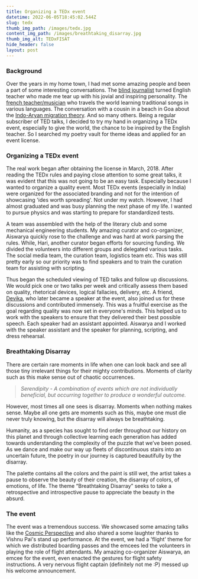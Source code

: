 ```yaml
---
title: Organizing a TEDx event
datetime: 2022-06-05T18:45:02.544Z
slug: tedx
thumb_img_path: /images/tedx.jpg
content_img_path: /images/breathtaking_disarray.jpg
thumb_img_alt: TEDxFISAT
hide_header: false
layout: post
---
```

### Background

Over the years in my home town, I had met some amazing people and been a part of some interesting conversations. The [blind journalist](https://www.youtube.com/watch?v=yUyYmZaAhqM) turned English teacher who made me tear up with his jovial and inspiring personality. The [french teacher/musician](https://www.youtube.com/watch?v=_mam3EJoTSQ) who travels the world learning traditional songs in various languages. The conversation with a cousin in a beach in Goa about the [Indo-Aryan migration theory](https://www.youtube.com/watch?v=LEYV7dJaunY). And so many others. Being a regular subscriber of TED talks, I decided to try my hand in organizing a TEDx event, especially to give the world, the chance to be inspired by the English teacher. So I searched my poetry vault for theme ideas and applied for an event license. 

### Organizing a TEDx event

The real work began after obtaining the license in March, 2018. After reading the TEDx rules and paying close attention to some great talks, it was evident that this was not going to be an easy task. Especially because I wanted to organize a quality event. Most TEDx events (especially in India) were organized for the associated branding and not for the intention of showcasing 'ides worth spreading'. Not under my watch. However, I had almost graduated and was busy planning the next phase of my life. I wanted to pursue physics and was starting to prepare for standardized tests. 

A team was assembled with the help of the literary club and some mechanical engineering students. My amazing curator and co-organizer, Aiswarya quickly rose to the challenge and was hard at work parsing the rules.  While, Hari, another curator began efforts for sourcing funding. We divided the volunteers into different groups and delegated various tasks. The social media team, the curation team, logistics team etc. This was still pretty early so our priority was to find speakers and to train the curation team for assisting with scripting. 

Thus began the scheduled viewing of TED talks and follow up discussions. We would pick one or two talks per week and critically assess them based on quality, rhetorical devices, logical fallacies, delivery, etc. A friend, [Devika](https://www.youtube.com/watch?v=Gc0agFucJ_o), who later became a speaker at the event, also joined us for these discussions and contributed immensely. This was a fruitful exercise as the goal regarding quality was now set in everyone's minds. This helped us to work with the speakers to ensure that they delivered their best possible speech. Each speaker had an assistant appointed. Aiswarya and I worked with the speaker assistant and the speaker for planning, scripting, and dress rehearsal.

### Breathtaking Disarray

There are certain rare moments in life when one can look back and see all those tiny irrelevant things for their mighty contributions. Moments of clarity such as this make sense out of chaotic occurrences.

> *Serendipity - A combination of events which are not individually beneficial, but occurring together to produce a wonderful outcome.*

However, most times all one sees is disarray. Moments when nothing makes sense. Maybe all one gets are moments such as this, maybe one must die never truly knowing, but the disarray will always be breathtaking.

Humanity, as a species has sought to find order throughout our history on this planet and through collective learning each generation has added towards understanding the complexity of the puzzle that we’ve been posed. As we dance and make our way up fleets of discontinuous stairs into an uncertain future, the poetry in our journey is captured beautifully by the disarray.

The palette contains all the colors and the paint is still wet, the artist takes a pause to observe the beauty of their creation, the disarray of colors, of emotions, of life. The theme “Breathtaking Disarray” seeks to take a retrospective and introspective pause to appreciate the beauty in the absurd.

### The event

The event was a tremendous success. We showcased some amazing talks like the [Cosmic Perspective](https://www.youtube.com/watch?v=8_578tfStPI) and also shared a some laughter thanks to Vishnu Pai's stand up performance. At the event, we had a 'flight' theme for which we distributed boarding passes and the emcees led the volunteers in playing the role of flight attendants. My amazing co-organizer Aiswarya, an emcee for the event, even enacted the gestures for flight safety instructions. A very nervous flight captain (definitely not me :P) messed up his welcome announcement.